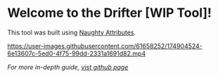 # Welcome to the Drifter [WIP Tool]!

This tool was built using [Naughty Attributes](https://github.com/dbrizov/NaughtyAttributes).

https://user-images.githubusercontent.com/61658252/174904524-6e13607c-5ed0-4f75-99dd-2331a1691d82.mp4

_For more in-depth guide, [vist github page](https://github.com/MrRobinftw/Drifter/wiki/)_
